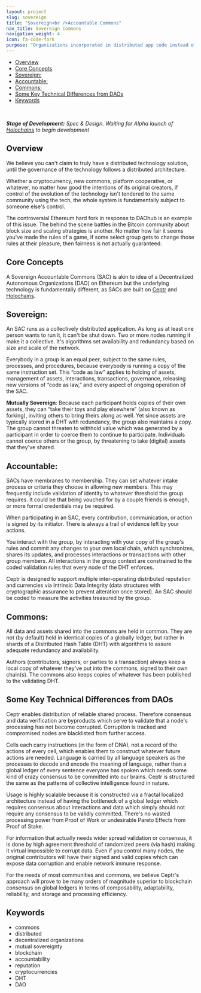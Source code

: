 ```yaml
---
layout: project
slug: sovereign
title: "Sovereign<br />Accountable Commons"
nav_title: Sovereign Commons
navigation_weight: 4
icon: fa-code-fork
purpose: "Organizations incorporated in distributed app code instead of legal codes enabling new patterns of self-governance and mutual sovereignty."
---
```

<!-- TOC START min:1 max:3 link:true update:true -->
  - [Overview](#overview)
  - [Core Concepts](#core-concepts)
  - [Sovereign:](#sovereign)
  - [Accountable:](#accountable)
  - [Commons:](#commons)
  - [Some Key Technical Differences from DAOs](#some-key-technical-differences-from-daos)
  - [Keywords](#keywords)

<!-- TOC END -->

<br /><div class="alert alert-warning"  role="alert"><em><b>Stage of Development:</b> Spec & Design. Waiting for Alpha launch of [Holochains](/projects/holochain) to begin development</em></div>

## Overview
We believe you can't claim to truly have a distributed technology solution, until the governance of the technology follows a distributed architecture.

Whether a cryptocurrency, new commons, platform cooperative, or whatever, no matter how good the intentions of its original creators, if control of the evolution of the technology isn't tendered to the same community using the tech, the whole system is fundamentally subject to someone else's control.

The controversial Ethereum hard fork in response to DAOhub is an example of this issue. The behind the scene battles in the Bitcoin community about block size and scaling strategies is another. No matter how fair it seems you've made the rules of a game, if some select group gets to change those rules at their pleasure, then fairness is not actually guaranteed.

## Core Concepts
A Sovereign Accountable Commons (SAC) is akin to idea of a Decentralized Autonomous Organizations (DAO) on Ethereum but the underlying technology is fundamentally different, as SACs are built on [Ceptr](/projects/core) and [Holochains](/projects/holochains).

## Sovereign:
An SAC runs as a collectively distributed application. As long as at least one person wants to run it, it can't be shut down. Two or more nodes running it make it a collective. It's algorithms set availability and redundancy based on size and scale of the network.

Everybody in a group is an equal peer, subject to the same rules, processes, and procedures, because everybody is running a copy of the same instruction set. This “code as law” applies to holding of assets, management of assets, interactions, transactions, governance, releasing new versions of “code as law,” and every aspect of ongoing operation of the SAC.

**Mutually Sovereign**: Because each participant holds copies of their own assets, they can “take their toys and play elsewhere” (also known as forking), inviting others to bring theirs along as well.  Yet since assets are typically stored in a DHT with redundancy, the group also maintains a copy. The group cannot threaten to withhold value which was generated by a participant in order to coerce them to continue to participate. Individuals cannot coerce others or the group, by threatening to take (digital) assets that they've shared.

## Accountable:
SACs have membranes to membership. They can set whatever intake process or criteria they choose in allowing new members. This may frequently include validation of identity to whatever threshold the group requires. It could be that being vouched for by a couple friends is enough, or more formal credentials may be required.

When participating in an SAC, every contribution, communication, or action is signed by its initiator. There is always a trail of evidence left by your actions.

You interact with the group, by interacting with your copy of the group's rules and commit any changes to your own local chain, which synchronizes, shares its updates, and processes interactions or transactions with other group members. All interactions in the group context are constrained to the coded validation rules that every node of the DHT enforces.

Ceptr is designed to support multiple inter-operating distributed reputation and currencies via Intrinsic Data Integrity (data structures with cryptographic assurance to prevent alteration once stored). An SAC should be coded to measure the activities treasured by the group.

## Commons:
All data and assets shared into the commons are held in common. They are not (by default) held in identical copies of a globally ledger, but rather in shards of a Distributed Hash Table (DHT) with algorithms to assure adequate redundancy and availability.

Authors (contributors, signors, or parties to a transaction) always keep a local copy of whatever they've put into the commons, signed to their own chain(s). The commons also keeps copies of whatever has been published to the validating DHT.


## Some Key Technical Differences from DAOs
Ceptr enables distribution of reliable shared process. Therefore consensus and data verification are byproducts which serve to validate that a node's processing has not become corrupted. Corruption is tracked and compromised nodes are blacklisted from further access.

Cells each carry instructions (in the form of DNA), not a record of the actions of every cell, which enables them to construct whatever future actions are needed. Language is carried by all language speakers as the processes to decode and encode the meaning of language, rather than a global ledger of every sentence everyone has spoken which needs some kind of crazy consensus to be committed into our brains.  Ceptr is structured the same as the patterns of collective intelligence found in nature.

Usage is highly scalable because it is constructed via a fractal localized architecture instead of having the bottleneck of a global ledger which requires consensus about interactions and data which simply should not require any consensus to be validly committed.
There's no wasted processing power from Proof of Work or undesirable Pareto Effects from Proof of Stake.

For information that actually needs wider spread validation or consensus, it is done by high agreement threshold of randomized peers (via hash) making it virtual impossible to corrupt data. Even if you control many nodes, the original contributors will have their signed and valid copies which can expose data corruption and enable network immune response.

For the needs of most communities and commons, we believe Ceptr's approach will prove to be many orders of magnitude superior to blockchain consensus on global ledgers in terms of composability, adaptability, reliability, and storage and processing efficiency.


## Keywords
 - commons
 - distributed
 - decentralized organizations
 - mutual sovereignty
 - blockchain
 - accountability
 - reputation
 - cryptocurrencies
 - DHT
 - DAO
